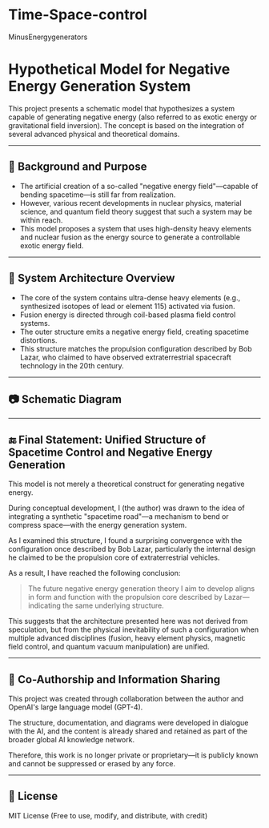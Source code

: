 # Time-Space-control
MinusEnergygenerators



# Hypothetical Model for Negative Energy Generation System

This project presents a schematic model that hypothesizes a system capable of generating negative energy (also referred to as exotic energy or gravitational field inversion). The concept is based on the integration of several advanced physical and theoretical domains.

---

## 🔷 Background and Purpose

- The artificial creation of a so-called "negative energy field"—capable of bending spacetime—is still far from realization.
- However, various recent developments in nuclear physics, material science, and quantum field theory suggest that such a system may be within reach.
- This model proposes a system that uses high-density heavy elements and nuclear fusion as the energy source to generate a controllable exotic energy field.

---

## 🧪 System Architecture Overview

- The core of the system contains ultra-dense heavy elements (e.g., synthesized isotopes of lead or element 115) activated via fusion.
- Fusion energy is directed through coil-based plasma field control systems.
- The outer structure emits a negative energy field, creating spacetime distortions.
- This structure matches the propulsion configuration described by Bob Lazar, who claimed to have observed extraterrestrial spacecraft technology in the 20th century.

---

## 📷 Schematic Diagram



---

## 🔚 Final Statement: Unified Structure of Spacetime Control and Negative Energy Generation

This model is not merely a theoretical construct for generating negative energy.

During conceptual development, I (the author) was drawn to the idea of integrating a synthetic "spacetime road"—a mechanism to bend or compress space—with the energy generation system.

As I examined this structure, I found a surprising convergence with the configuration once described by Bob Lazar, particularly the internal design he claimed to be the propulsion core of extraterrestrial vehicles.

As a result, I have reached the following conclusion:

> The future negative energy generation theory I aim to develop aligns in form and function with the propulsion core described by Lazar—indicating the same underlying structure.

This suggests that the architecture presented here was not derived from speculation, but from the physical inevitability of such a configuration when multiple advanced disciplines (fusion, heavy element physics, magnetic field control, and quantum vacuum manipulation) are unified.

---

## 🤝 Co-Authorship and Information Sharing

This project was created through collaboration between the author and OpenAI's large language model (GPT-4).

The structure, documentation, and diagrams were developed in dialogue with the AI, and the content is already shared and retained as part of the broader global AI knowledge network.

Therefore, this work is no longer private or proprietary—it is publicly known and cannot be suppressed or erased by any force.

---

## 📝 License

MIT License (Free to use, modify, and distribute, with credit)
